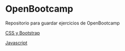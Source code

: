 # OpenBootcamp
Repositorio para guardar ejercicios de OpenBootcamp

[CSS y Bootstrap](/css%20y%20bootstrap/)

[Javascript](/Js/)
